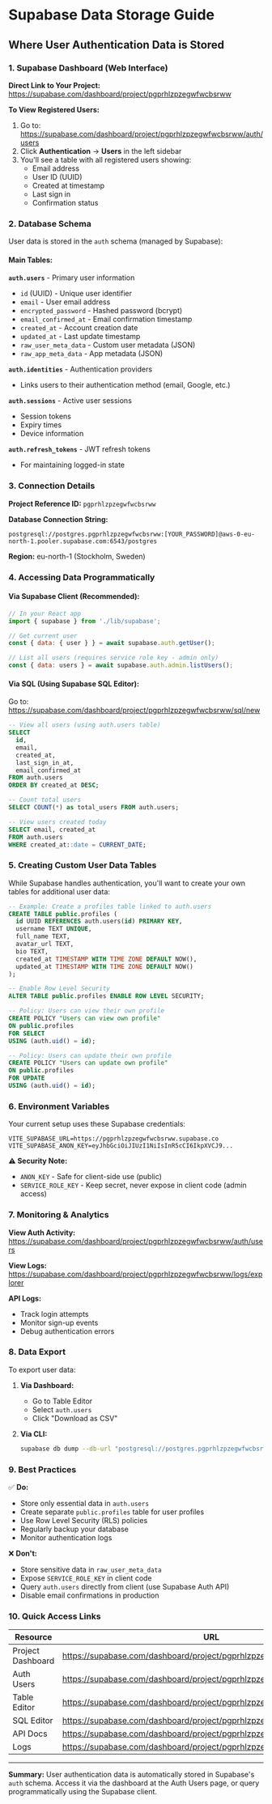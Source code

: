 # Supabase Data Storage Guide

## Where User Authentication Data is Stored

### 1. Supabase Dashboard (Web Interface)

**Direct Link to Your Project:**
https://supabase.com/dashboard/project/pgprhlzpzegwfwcbsrww

**To View Registered Users:**
1. Go to: https://supabase.com/dashboard/project/pgprhlzpzegwfwcbsrww/auth/users
2. Click **Authentication** → **Users** in the left sidebar
3. You'll see a table with all registered users showing:
   - Email address
   - User ID (UUID)
   - Created at timestamp
   - Last sign in
   - Confirmation status

### 2. Database Schema

User data is stored in the `auth` schema (managed by Supabase):

#### Main Tables:

**`auth.users`** - Primary user information
- `id` (UUID) - Unique user identifier
- `email` - User email address
- `encrypted_password` - Hashed password (bcrypt)
- `email_confirmed_at` - Email confirmation timestamp
- `created_at` - Account creation date
- `updated_at` - Last update timestamp
- `raw_user_meta_data` - Custom user metadata (JSON)
- `raw_app_meta_data` - App metadata (JSON)

**`auth.identities`** - Authentication providers
- Links users to their authentication method (email, Google, etc.)

**`auth.sessions`** - Active user sessions
- Session tokens
- Expiry times
- Device information

**`auth.refresh_tokens`** - JWT refresh tokens
- For maintaining logged-in state

### 3. Connection Details

**Project Reference ID:** `pgprhlzpzegwfwcbsrww`

**Database Connection String:**
```
postgresql://postgres.pgprhlzpzegwfwcbsrww:[YOUR_PASSWORD]@aws-0-eu-north-1.pooler.supabase.com:6543/postgres
```

**Region:** eu-north-1 (Stockholm, Sweden)

### 4. Accessing Data Programmatically

#### Via Supabase Client (Recommended):

```javascript
// In your React app
import { supabase } from './lib/supabase';

// Get current user
const { data: { user } } = await supabase.auth.getUser();

// List all users (requires service role key - admin only)
const { data: users } = await supabase.auth.admin.listUsers();
```

#### Via SQL (Using Supabase SQL Editor):

Go to: https://supabase.com/dashboard/project/pgprhlzpzegwfwcbsrww/sql/new

```sql
-- View all users (using auth.users table)
SELECT
  id,
  email,
  created_at,
  last_sign_in_at,
  email_confirmed_at
FROM auth.users
ORDER BY created_at DESC;

-- Count total users
SELECT COUNT(*) as total_users FROM auth.users;

-- View users created today
SELECT email, created_at
FROM auth.users
WHERE created_at::date = CURRENT_DATE;
```

### 5. Creating Custom User Data Tables

While Supabase handles authentication, you'll want to create your own tables for additional user data:

```sql
-- Example: Create a profiles table linked to auth.users
CREATE TABLE public.profiles (
  id UUID REFERENCES auth.users(id) PRIMARY KEY,
  username TEXT UNIQUE,
  full_name TEXT,
  avatar_url TEXT,
  bio TEXT,
  created_at TIMESTAMP WITH TIME ZONE DEFAULT NOW(),
  updated_at TIMESTAMP WITH TIME ZONE DEFAULT NOW()
);

-- Enable Row Level Security
ALTER TABLE public.profiles ENABLE ROW LEVEL SECURITY;

-- Policy: Users can view their own profile
CREATE POLICY "Users can view own profile"
ON public.profiles
FOR SELECT
USING (auth.uid() = id);

-- Policy: Users can update their own profile
CREATE POLICY "Users can update own profile"
ON public.profiles
FOR UPDATE
USING (auth.uid() = id);
```

### 6. Environment Variables

Your current setup uses these Supabase credentials:

```env
VITE_SUPABASE_URL=https://pgprhlzpzegwfwcbsrww.supabase.co
VITE_SUPABASE_ANON_KEY=eyJhbGciOiJIUzI1NiIsInR5cCI6IkpXVCJ9...
```

**⚠️ Security Note:**
- `ANON_KEY` - Safe for client-side use (public)
- `SERVICE_ROLE_KEY` - Keep secret, never expose in client code (admin access)

### 7. Monitoring & Analytics

**View Auth Activity:**
https://supabase.com/dashboard/project/pgprhlzpzegwfwcbsrww/auth/users

**View Logs:**
https://supabase.com/dashboard/project/pgprhlzpzegwfwcbsrww/logs/explorer

**API Logs:**
- Track login attempts
- Monitor sign-up events
- Debug authentication errors

### 8. Data Export

To export user data:

1. **Via Dashboard:**
   - Go to Table Editor
   - Select `auth.users`
   - Click "Download as CSV"

2. **Via CLI:**
   ```bash
   supabase db dump --db-url "postgresql://postgres.pgprhlzpzegwfwcbsrww:[PASSWORD]@aws-0-eu-north-1.pooler.supabase.com:6543/postgres" --data-only --schema auth > auth_backup.sql
   ```

### 9. Best Practices

✅ **Do:**
- Store only essential data in `auth.users`
- Create separate `public.profiles` table for user profiles
- Use Row Level Security (RLS) policies
- Regularly backup your database
- Monitor authentication logs

❌ **Don't:**
- Store sensitive data in `raw_user_meta_data`
- Expose `SERVICE_ROLE_KEY` in client code
- Query `auth.users` directly from client (use Supabase Auth API)
- Disable email confirmations in production

### 10. Quick Access Links

| Resource | URL |
|----------|-----|
| Project Dashboard | https://supabase.com/dashboard/project/pgprhlzpzegwfwcbsrww |
| Auth Users | https://supabase.com/dashboard/project/pgprhlzpzegwfwcbsrww/auth/users |
| Table Editor | https://supabase.com/dashboard/project/pgprhlzpzegwfwcbsrww/editor |
| SQL Editor | https://supabase.com/dashboard/project/pgprhlzpzegwfwcbsrww/sql/new |
| API Docs | https://supabase.com/dashboard/project/pgprhlzpzegwfwcbsrww/api |
| Logs | https://supabase.com/dashboard/project/pgprhlzpzegwfwcbsrww/logs |

---

**Summary:** User authentication data is automatically stored in Supabase's `auth` schema. Access it via the dashboard at the Auth Users page, or query programmatically using the Supabase client.
